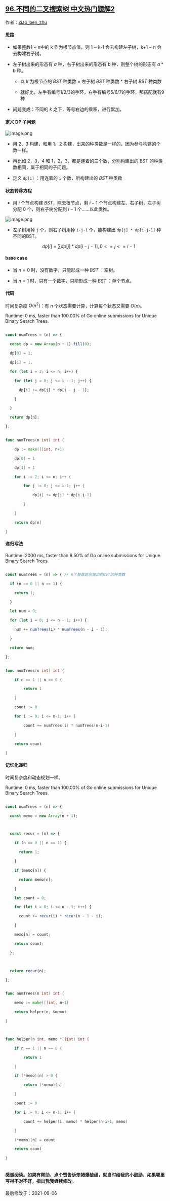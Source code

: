 ## [96.不同的二叉搜索树 中文热门题解2](https://leetcode.cn/problems/unique-binary-search-trees/solutions/100000/shou-hua-tu-jie-san-chong-xie-fa-dp-di-gui-ji-yi-h)

作者：[xiao_ben_zhu](https://leetcode.cn/u/xiao_ben_zhu)
#### 思路
- 如果整数1 ~ n中的 k 作为根节点值，则 1 ~ k-1 会去构建左子树，k+1 ~ n 会去构建右子树。
- 左子树出来的形态有 $a$ 种，右子树出来的形态有 $b$ 种，则整个树的形态有 $a * b$ 种。
  - 以 $k$ 为根节点的 $BST$ 种类数 = 左子树 $BST$ 种类数 * 右子树 $BST$ 种类数
  - 就好比，左手有编号1/2/3的手环，右手有编号5/6/7的手环，那搭配就有9种
- 问题变成：不同的 $k$ 之下，等号右边的乘积，进行累加。
#### 定义 DP 子问题
![image.png](https://pic.leetcode-cn.com/05c10979d187a4b285b21a3681e953674c30f3e6446135f9502488b2544900e3-image.png)


- 用 2、3 构建，和用 1、2 构建，出来的种类数是一样的，因为参与构建的个数一样。
- 再比如 2，3，4 和 1，2，3，都是连着的三个数，分别构建出的 BST 的种类数相同，属于相同的子问题。
- 定义 `dp[i]` ：用连着的 `i` 个数，所构建出的 $BST$ 种类数

#### 状态转移方程
- 用 $i$ 个节点构建 $BST$，除去根节点，剩 $i-1$ 个节点构建左、右子树，左子树分配 $0$ 个，则右子树分配到 $i−1$ 个……以此类推。

![image.png](https://pic.leetcode-cn.com/a4d9d01db1e7abfcc3a047723b17bcb69ab9085cdf22d49955a34ba9d054ae85-image.png)

- 左子树用掉 `j` 个，则右子树用掉 `i-j-1` 个，能构建出 `dp[j] * dp[i-j-1]` 种不同的BST。
   $$dp[i] = ∑dp[j]*dp[i-j-1], 0<=j<=i-1$$
#### base case
- 当 $n = 0$ 时，没有数字，只能形成一种 $BST$ ：空树。
- 当 $n = 1$ 时，只有一个数字，只能形成一种 $BST$ ：单个节点。
#### 代码
时间复杂度 $O(n^2)$：有 $n$ 个状态需要计算，计算每个状态又需要 $O(n)$。
Runtime: 0 ms, faster than 100.00% of Go online submissions for Unique Binary Search Trees.
```js []
const numTrees = (n) => {
  const dp = new Array(n + 1).fill(0);
  dp[0] = 1;
  dp[1] = 1;
  for (let i = 2; i <= n; i++) {
    for (let j = 0; j <= i - 1; j++) {
      dp[i] += dp[j] * dp[i - j - 1];
    }
  }
  return dp[n];
};
```
```go []
func numTrees(n int) int {
	dp := make([]int, n+1)
	dp[0] = 1
	dp[1] = 1
	for i := 2; i <= n; i++ {
		for j := 0; j <= i-1; j++ {
			dp[i] += dp[j] * dp[i-j-1]
		}
	}
	return dp[n]
}
```

#### 递归写法
Runtime: 2000 ms, faster than 8.50% of Go online submissions for Unique Binary Search Trees.
```js []
const numTrees = (n) => { // n个整数能创建出的BST的种类数
  if (n == 0 || n == 1) {
    return 1;
  }
  let num = 0;
  for (let i = 0; i <= n - 1; i++) {
    num += numTrees(i) * numTrees(n - i - 1);
  }
  return num;
};
```
```go []
func numTrees(n int) int {
	if n == 1 || n == 0 {
		return 1
	}
	count := 0
	for i := 0; i <= n-1; i++ {
		count += numTrees(i) * numTrees(n-i-1)
	}
	return count
}
```

#### 记忆化递归
时间复杂度和动态规划一样。
Runtime: 0 ms, faster than 100.00% of Go online submissions for Unique Binary Search Trees.
```js []
const numTrees = (n) => {
  const memo = new Array(n + 1);

  const recur = (n) => {
    if (n == 0 || n == 1) {
      return 1;
    }
    if (memo[n]) {
      return memo[n];
    }
    let count = 0;
    for (let i = 0; i <= n - 1; i++) {
      count += recur(i) * recur(n - 1 - i);
    }
    memo[n] = count;
    return count;
  };

  return recur(n);
};
```
```go []
func numTrees(n int) int {
	memo := make([]int, n+1)
	return helper(n, &memo)
}

func helper(n int, memo *[]int) int {
	if n == 1 || n == 0 {
		return 1
	}
	if (*memo)[n] > 0 {
		return (*memo)[n]
	}
	count := 0
	for i := 0; i <= n-1; i++ {
		count += helper(i, memo) * helper(n-i-1, memo)
	}
	(*memo)[n] = count
	return count
}

```

#### 感谢阅读。如果有帮助，点个赞告诉笨猪爆破组，就当时给我的小鼓励，如果哪里写得不对不好，指出我我继续修改。

最后修改于：2021-09-06